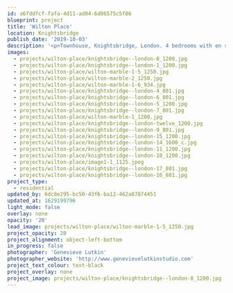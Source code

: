 ```yaml
---
id: a6fddfcf-fafa-4d11-ad04-6d06575c5f86
blueprint: project
title: 'Wilton Place'
location: Knightsbridge
publish_date: '2019-10-03'
description: '<p>Townhouse, Knightsbridge, London. 4 bedrooms with en suites, 2 receptions, roof terrace and kitchen garden. A contemporary realisation of a tranquil oasis that stays faithful to its townhouse history.</p>'
images:
  - projects/wilton-place/knightsbridge--london-8_1200.jpg
  - projects/wilton-place/knightsbridge--london-1_1200.jpg
  - projects/wilton-place/wilton-marble-1-5_1250.jpg
  - projects/wilton-place/wilton-marble-2_1250.jpg
  - projects/wilton-place/wilton-marble-1-6_934.jpg
  - projects/wilton-place/knightsbridge--london-4_801.jpg
  - projects/wilton-place/knightsbridge--london-6_801.jpg
  - projects/wilton-place/knightsbridge--london-5_1200.jpg
  - projects/wilton-place/knightsbridge--london-7_801.jpg
  - projects/wilton-place/wilton-marble-1_1200.jpg
  - projects/wilton-place/knightsbridge--london-twelve_1200.jpg
  - projects/wilton-place/knightsbridge--london-9_801.jpg
  - projects/wilton-place/knightsbridge--london-15_1200.jpg
  - projects/wilton-place/knightsbridge--london-14_1600_c.jpg
  - projects/wilton-place/knightsbridge--london-11_1200.jpg
  - projects/wilton-place/knightsbridge--london-10_1200.jpg
  - projects/wilton-place/image1-1_1125.jpeg
  - projects/wilton-place/knightsbridge--london-17_801.jpg
  - projects/wilton-place/knightsbridge--london-16_801.jpg
project_type:
  - residential
updated_by: 6dc8e295-bc50-43f6-ba12-462a87874451
updated_at: 1629199796
light_mode: false
overlay: none
opacity: '20'
lead_image: projects/wilton-place/wilton-marble-1-5_1250.jpg
project_opacity: 20
project_alignment: object-left-bottom
in_progress: false
photographer: 'Genevieve Lutkin'
photographer_website: 'http://www.genevievelutkinstudio.com'
project_text_colour: text-black
project_overlay: none
project_image: projects/wilton-place/knightsbridge--london-8_1200.jpg
---
```

